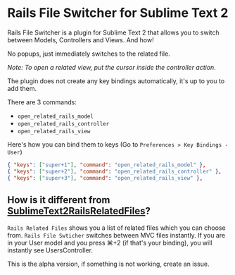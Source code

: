 # Rails File Switcher for Sublime Text 2
Rails File Switcher is a plugin for Sublime Text 2 that allows you to switch between Models, Controllers and Views. And how!

No popups, just immediately switches to the related file.

*Note: To open a related view, put the cursor inside the controller action.*

The plugin does not create any key bindings automatically, it's up to you to add them.

There are 3 commands:
* `open_related_rails_model`
* `open_related_rails_controller`
* `open_related_rails_view`

Here's how you can bind them to keys (Go to `Preferences > Key Bindings - User`)
```json
{ "keys": ["super+1"], "command": "open_related_rails_model" },
{ "keys": ["super+2"], "command": "open_related_rails_controller" },
{ "keys": ["super+3"], "command": "open_related_rails_view" },
```

## How is it different from [SublimeText2RailsRelatedFiles](https://github.com/luqman/SublimeText2RailsRelatedFiles)?
`Rails Related Files` shows you a list of related files which you can choose from.
`Rails File Swticher` switches between MVC files instantly. If you are in your User model and you press ⌘+2 (if that's your binding), you will instantly see UsersController.

This is the alpha version, if something is not working, create an issue.
